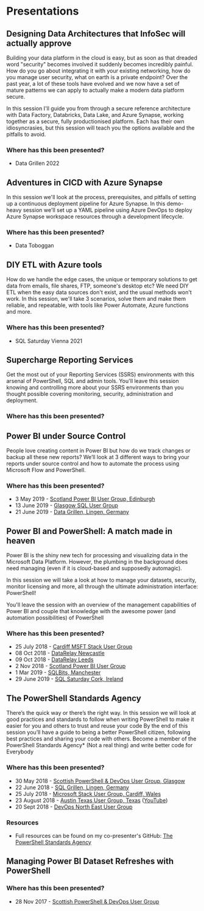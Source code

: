 # Presentations

## Designing Data Architectures that InfoSec will actually approve
Building your data platform in the cloud is easy, but as soon as that dreaded word "security" becomes involved it suddenly becomes incredibly painful. How do you go about integrating it with your existing networking, how do you manage user security, what on earth is a private endpoint? Over the past year, a lot of these tools have evolved and we now have a set of mature patterns we can apply to actually make a modern data platform secure.

In this session I'll guide you from through a secure reference architecture with Data Factory, Databricks, Data Lake, and Azure Synapse, working together as a secure, fully productionised platform. Each has their own idiosyncrasies, but this session will teach you the options available and the pitfalls to avoid.

### Where has this been presented?

- Data Grillen 2022

## Adventures in CICD with Azure Synapse

In this session we'll look at the process, prerequisites, and pitfalls of setting up a continuous deployment pipeline for Azure Synapse. In this demo-heavy session we'll set up a YAML pipeline using Azure DevOps to deploy Azure Synapse workspace resources through a development lifecycle.

### Where has this been presented?

- Data Toboggan

## DIY ETL with Azure tools

How do we handle the edge cases, the unique or temporary solutions to get data from emails, file shares, FTP, someone's desktop etc? 
We need DIY ETL when the easy data sources don't exist, and the usual methods won't work.
In this session, we'll take 3 scenarios, solve them and make them reliable, and repeatable, with tools like Power Automate, Azure functions and more. 

### Where has this been presented?

- SQL Saturday Vienna 2021

## Supercharge Reporting Services

Get the most out of your Reporting Services (SSRS) environments with this arsenal of PowerShell, SQL and admin tools. You'll leave this session knowing and controlling more about your SSRS environments than you thought possible covering monitoring, security, administration and deployment.

### Where has this been presented?

## Power BI under Source Control

People love creating content in Power BI but how do we track changes or backup all these new reports? We’ll look at 3 different ways to bring your reports under source control and how to automate the process using Microsoft Flow and PowerShell.

### Where has this been presented?

* 3 May 2019 - [Scotland Power BI User Group, Edinburgh](https://www.pbiusergroup.com/powerbiug/communities/community-home?communitykey=898806f2-f830-40c4-a8b2-119cb2f4d5ce&tab=groupdetails)
* 13 June 2019 - [Glasgow SQL User Group](https://www.meetup.com/Glasgow-SQL-User-Group/events/258438284/)
* 21 June 2019 - [Data Grillen, Lingen, Germany](https://datagrillen.com/)

## Power BI and PowerShell: A match made in heaven

Power BI is the shiny new tech for processing and visualizing data in the Microsoft Data Platform. However, the plumbing in the background does need managing (even if it is cloud-based and supposedly automagic).

In this session we will take a look at how to manage your datasets, security, monitor licensing and more, all through the ultimate administration interface: PowerShell!

You'll leave the session with an overview of the management capabilities of Power BI and couple that knowledge with the awesome power (and automation possibilities) of PowerShell

### Where has this been presented?

* 25 July 2018 - [Cardiff MSFT Stack User Group](https://www.meetup.com/MSFT-Stack/events/252272109/)
* 08 Oct 2018 - [DataRelay Newcastle](https://DataRelay.co.uk/)
* 09 Oct 2018 - [DataRelay Leeds](https://DataRelay.co.uk/)
* 2 Nov 2018 - [Scotland Power BI User Group](https://www.pbiusergroup.com/powerbiug/communities/community-home?communitykey=898806f2-f830-40c4-a8b2-119cb2f4d5ce&tab=groupdetails)
* 1 Mar 2019 - [SQLBits, Manchester](https://sqlbits.com/Sessions/Event18/Power_BI_and_PowerShell-A_Match_Made_in_Heaven)
* 29 June 2019 - [SQL Saturday Cork, Ireland](https://www.sqlsaturday.com/862)

## The PowerShell Standards Agency

There’s the quick way or there’s the right way. In this session we will look at good practices and standards to follow when writing PowerShell to make it easier for you and others to trust and reuse your code
By the end of this session you’ll have a guide to being a better PowerShell citizen, following best practices and sharing your code with others.
Become a member of the PowerShell Standards Agency* (Not a real thing) and write better code for Everybody

### Where has this been presented?

* 30 May 2018 - [Scottish PowerShell & DevOps User Group, Glasgow](https://psdevopsug.scot/post/may-2018-meetup/)
* 22 June 2018 - [SQL Grillen, Lingen, Germany](https://sqlgrillen.de/)
* 25 July 2018 - [Microsoft Stack User Group, Cardiff, Wales](https://www.meetup.com/MSFT-Stack)
* 23 August 2018 - [Austin Texas User Group, Texas](https://www.meetup.com/AustinAUG/) ([YouTube](https://www.youtube.com/watch?v=mIB_clNeR9A))
* 20 Sept 2018 - [DevOps North East User Group](https://www.meetup.com/DevOpsNorthEast/events/dljmmpyxmbbc/)

### Resources

* Full resources can be found on my co-presenter's GitHub: [The PowerShell Standards Agency](https://github.com/pauby/presentations/tree/master/The%20PowerShell%20Standards%20Agency)


## Managing Power BI Dataset Refreshes with PowerShell

### Where has this been presented?

* 28 Nov 2017 - [Scottish PowerShell & DevOps User Group](https://psdevopsug.scot/meetups/2017-11-november/)
